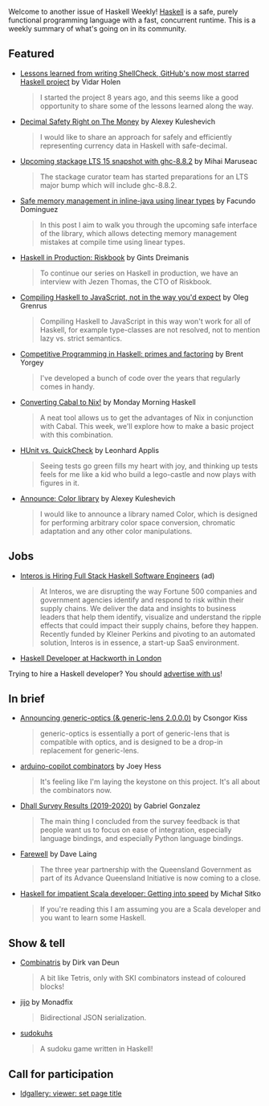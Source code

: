 Welcome to another issue of Haskell Weekly!
[Haskell](https://www.haskell.org) is a safe, purely functional programming language with a fast, concurrent runtime.
This is a weekly summary of what's going on in its community.

## Featured

- [Lessons learned from writing ShellCheck, GitHub's now most starred Haskell project](https://www.vidarholen.net/contents/blog/?p=859) by Vidar Holen
  > I started the project 8 years ago, and this seems like a good opportunity to share some of the lessons learned along the way.

- [Decimal Safety Right on The Money](https://tech.fpcomplete.com/blog/safe-decimal-right-on-the-money) by Alexey Kuleshevich
  > I would like to share an approach for safely and efficiently representing currency data in Haskell with safe-decimal.

- [Upcoming stackage LTS 15 snapshot with ghc-8.8.2](https://www.stackage.org/blog/2020/02/upcoming-lts-15-ghc-8-8-2) by Mihai Maruseac
  > The stackage curator team has started preparations for an LTS major bump which will include ghc-8.8.2.

- [Safe memory management in inline-java using linear types](https://www.tweag.io/posts/2020-02-06-safe-inline-java.html) by Facundo Dominguez
  > In this post I aim to walk you through the upcoming safe interface of the library, which allows detecting memory management mistakes at compile time using linear types.

- [Haskell in Production: Riskbook](https://serokell.io/blog/haskell-in-industry-riskbook) by Gints Dreimanis
  > To continue our series on Haskell in production, we have an interview with Jezen Thomas, the CTO of Riskbook.

- [Compiling Haskell to JavaScript, not in the way you'd expect](https://oleg.fi/gists/posts/2020-02-09-compiling-haskell-to-javascript.html) by Oleg Grenrus
  > Compiling Haskell to JavaScript in this way won't work for all of Haskell, for example type-classes are not resolved, not to mention lazy vs. strict semantics.

- [Competitive Programming in Haskell: primes and factoring](https://byorgey.wordpress.com/2020/02/07/competitive-programming-in-haskell-primes-and-factoring/) by Brent Yorgey
  > I've developed a bunch of code over the years that regularly comes in handy.

- [Converting Cabal to Nix!](https://mmhaskell.com/blog/2020/2/10/converting-cabal-to-nix) by Monday Morning Haskell
  > A neat tool allows us to get the advantages of Nix in conjunction with Cabal. This week, we'll explore how to make a basic project with this combination.

- [HUnit vs. QuickCheck](https://twonki.github.io/HUnit-vs-QuickCheck/) by Leonhard Applis
  > Seeing tests go green fills my heart with joy, and thinking up tests feels for me like a kid who build a lego-castle and now plays with figures in it.

- [Announce: Color library](https://np.reddit.com/r/haskell/comments/ezl9e2/ann_color_library/) by Alexey Kuleshevich
  > I would like to announce a library named Color, which is designed for performing arbitrary color space conversion, chromatic adaptation and any other color manipulations.

## Jobs

- [Interos is Hiring Full Stack Haskell Software Engineers](https://www.interos.ai/careers/#haskell-software-engineer-ii) (ad)
  > At Interos, we are disrupting the way Fortune 500 companies and government agencies identify and respond to risk within their supply chains. We deliver the data and insights to business leaders that help them identify, visualize and understand the ripple effects that could impact their supply chains, before they happen. Recently funded by Kleiner Perkins and pivoting to an automated solution, Interos is in essence, a start-up SaaS environment.

- [Haskell Developer at Hackworth in London](https://www.hackworthltd.uk/jobs/20200204/)

Trying to hire a Haskell developer?
You should [advertise with us](https://haskellweekly.news/advertising.html)!

## In brief

- [Announcing generic-optics (& generic-lens 2.0.0.0)](https://kcsongor.github.io/generic-lens-2/) by Csongor Kiss
  > generic-optics is essentially a port of generic-lens that is compatible with optics, and is designed to be a drop-in replacement for generic-lens.

- [arduino-copilot combinators](https://joeyh.name/blog/entry/arduino-copilot_combinators/) by Joey Hess
  > It's feeling like I'm laying the keystone on this project. It's all about the combinators now.

- [Dhall Survey Results (2019-2020)](http://www.haskellforall.com/2020/02/dhall-survey-results-2019-2020.html) by Gabriel Gonzalez
  > The main thing I concluded from the survey feedback is that people want us to focus on ease of integration, especially language bindings, and especially Python language bindings.

- [Farewell](https://blog.qfpl.io/posts/farewell/index.html) by Dave Laing
  > The three year partnership with the Queensland Government as part of its Advance Queensland Initiative is now coming to a close.

- [Haskell for impatient Scala developer: Getting into speed](https://msitko.pl/blog/2020/02/08/haskell-getting-into-speed.html) by Michał Sitko
  > If you're reading this I am assuming you are a Scala developer and you want to learn some Haskell.

## Show & tell

- [Combinatris](https://dirk.rave.org/combinatris/) by Dirk van Deun
  > A bit like Tetris, only with SKI combinators instead of coloured blocks!

- [jijo](https://github.com/monadfix/jijo/tree/8de638cdf83f5dc10326456221f6f8601ff4f45e) by Monadfix
  > Bidirectional JSON serialization.

- [sudokuhs](https://github.com/paroxayte/sudoku.hs/tree/310ec637bd97bacfbd3bc9f2e81f9581a4c494df)
  > A sudoku game written in Haskell!

## Call for participation

-   [ldgallery: viewer: set page title](https://github.com/pacien/ldgallery/issues/95)
